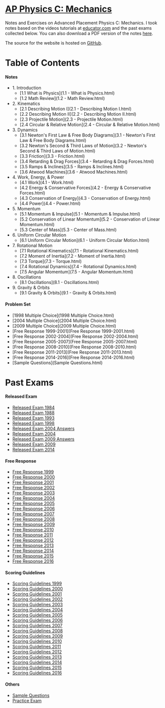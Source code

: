 # [AP Physics C: Mechanics](https://mech.shawnzhong.com)
Notes and Exercises on Advanced Placement Physics C: Mechanics. I took notes based on the videos tutorials at [educator.com](https://www.educator.com/physics/ap-physics-c-mechanics/fullerton/) and the past exams collected below. You can also download a PDF version of the notes  <a href="AP-Physics-C-Mechanics.pdf"  target="_blank" >here</a>.

The source for the website is hosted on [GitHub](https://github.com/ShawnZhong/AP-Physics-C-Mechanics). 

# Table of Contents

#### Notes

* 1\. Introduction
	* [1.1 What is Physics](1.1 - What is Physics.html)
	* [1.2 Math Review](1.2 - Math Review.html)
* 2\. Kinematics
	* [2.1 Describing Motion I](2.1 - Describing Motion I.html)
	* [2.2 Describing Motion II](2.2 - Describing Motion II.html)
	* [2.3 Projectile Motion](2.3 - Projectile Motion.html)
	* [2.4 Circular & Relative Motion](2.4 - Circular & Relative Motion.html)
* 3\. Dynamics
	* [3.1 Newton's First Law & Free Body Diagrams](3.1 - Newton's First Law & Free Body Diagrams.html)
	* [3.2 Newton's Second & Third Laws of Motion](3.2 - Newton's Second & Third Laws of Motion.html)
	* [3.3 Friction](3.3 - Friction.html)
	* [3.4 Retarding & Drag Forces](3.4 - Retarding & Drag Forces.html)
	* [3.5 Ramps & Inclines](3.5 - Ramps & Inclines.html)
	* [3.6 Atwood Machines](3.6 - Atwood Machines.html)
* 4\. Work, Energy, & Power
	* [4.1 Work](4.1 - Work.html)
	* [4.2 Energy & Conservative Forces](4.2 - Energy & Conservative Forces.html)
	* [4.3 Conservation of Energy](4.3 - Conservation of Energy.html)
	* [4.4 Power](4.4 - Power.html)
* 5\. Momentum
	* [5.1 Momentum & Impulse](5.1 - Momentum & Impulse.html)
	* [5.2 Conservation of Linear Momentum](5.2 - Conservation of Linear Momentum.html)
	* [5.3 Center of Mass](5.3 - Center of Mass.html)
* 6\. Uniform Circular Motion
	* [6.1 Uniform Circular Motion](6.1 - Uniform Circular Motion.html)
* 7\. Rotational Motion
	* [7.1 Rotational Kinematics](7.1 - Rotational Kinematics.html)
	* [7.2 Moment of Inertia](7.2 - Moment of Inertia.html)
	* [7.3 Torque](7.3 - Torque.html)
	* [7.4 Rotational Dynamics](7.4 - Rotational Dynamics.html)
	* [7.5 Angular Momentum](7.5 - Angular Momentum.html)
* 8\. Oscillations
	* [8.1 Oscillations](8.1 - Oscillations.html)
* 9\. Gravity & Orbits
	* [9.1 Gravity & Orbits](9.1 - Gravity & Orbits.html)

#### Problem Set

* [1998 Multiple Choice](1998 Multiple Choice.html)
* [2004 Multiple Choice](2004 Multiple Choice.html)
* [2009 Multiple Choice](2009 Multiple Choice.html)
* [Free Response 1999-2001](Free Response 1999-2001.html)
* [Free Response 2002-2004](Free Response 2002-2004.html)
* [Free Response 2005-2007](Free Response 2005-2007.html)
* [Free Response 2008-2010](Free Response 2008-2010.html)
* [Free Response 2011-2013](Free Response 2011-2013.html)
* [Free Response 2014-2016](Free Response 2014-2016.html)
* [Sample Questions](Sample Questions.html)


# Past Exams

#### Released Exam

* <a href="exams/Released Exam 1984.pdf" target="_blank">Released Exam 1984</a>
* <a href="exams/Released Exam 1988.pdf" target="_blank">Released Exam 1988</a>
* <a href="exams/Released Exam 1993.pdf" target="_blank">Released Exam 1993</a>
* <a href="exams/Released Exam 1998.pdf" target="_blank">Released Exam 1998</a>
* <a href="exams/Released Exam 2004 Answers.pdf" target="_blank">Released Exam 2004 Answers</a>
* <a href="exams/Released Exam 2004.pdf" target="_blank">Released Exam 2004</a>
* <a href="exams/Released Exam 2009 Answers.pdf" target="_blank">Released Exam 2009 Answers</a>
* <a href="exams/Released Exam 2009.pdf" target="_blank">Released Exam 2009</a>
* <a href="exams/Released Exam 2014.pdf" target="_blank">Released Exam 2014</a>

#### Free Response
* <a href="exams/Free Response 1999.pdf" target="_blank">Free Response 1999</a>
* <a href="exams/Free Response 2000.pdf" target="_blank">Free Response 2000</a>
* <a href="exams/Free Response 2001.pdf" target="_blank">Free Response 2001</a>
* <a href="exams/Free Response 2002.pdf" target="_blank">Free Response 2002</a>
* <a href="exams/Free Response 2003.pdf" target="_blank">Free Response 2003</a>
* <a href="exams/Free Response 2004.pdf" target="_blank">Free Response 2004</a>
* <a href="exams/Free Response 2005.pdf" target="_blank">Free Response 2005</a>
* <a href="exams/Free Response 2006.pdf" target="_blank">Free Response 2006</a>
* <a href="exams/Free Response 2007.pdf" target="_blank">Free Response 2007</a>
* <a href="exams/Free Response 2008.pdf" target="_blank">Free Response 2008</a>
* <a href="exams/Free Response 2009.pdf" target="_blank">Free Response 2009</a>
* <a href="exams/Free Response 2010.pdf" target="_blank">Free Response 2010</a>
* <a href="exams/Free Response 2011.pdf" target="_blank">Free Response 2011</a>
* <a href="exams/Free Response 2012.pdf" target="_blank">Free Response 2012</a>
* <a href="exams/Free Response 2013.pdf" target="_blank">Free Response 2013</a>
* <a href="exams/Free Response 2014.pdf" target="_blank">Free Response 2014</a>
* <a href="exams/Free Response 2015.pdf" target="_blank">Free Response 2015</a>
* <a href="exams/Free Response 2016.pdf" target="_blank">Free Response 2016</a>

#### Scoring Guidelines 
* <a href="exams/Scoring Guidelines 1999.pdf" target="_blank">Scoring Guidelines 1999</a>
* <a href="exams/Scoring Guidelines 2000.pdf" target="_blank">Scoring Guidelines 2000</a>
* <a href="exams/Scoring Guidelines 2001.pdf" target="_blank">Scoring Guidelines 2001</a>
* <a href="exams/Scoring Guidelines 2002.pdf" target="_blank">Scoring Guidelines 2002</a>
* <a href="exams/Scoring Guidelines 2003.pdf" target="_blank">Scoring Guidelines 2003</a>
* <a href="exams/Scoring Guidelines 2004.pdf" target="_blank">Scoring Guidelines 2004</a>
* <a href="exams/Scoring Guidelines 2005.pdf" target="_blank">Scoring Guidelines 2005</a>
* <a href="exams/Scoring Guidelines 2006.pdf" target="_blank">Scoring Guidelines 2006</a>
* <a href="exams/Scoring Guidelines 2007.pdf" target="_blank">Scoring Guidelines 2007</a>
* <a href="exams/Scoring Guidelines 2008.pdf" target="_blank">Scoring Guidelines 2008</a>
* <a href="exams/Scoring Guidelines 2009.pdf" target="_blank">Scoring Guidelines 2009</a>
* <a href="exams/Scoring Guidelines 2010.pdf" target="_blank">Scoring Guidelines 2010</a>
* <a href="exams/Scoring Guidelines 2011.pdf" target="_blank">Scoring Guidelines 2011</a>
* <a href="exams/Scoring Guidelines 2012.pdf" target="_blank">Scoring Guidelines 2012</a>
* <a href="exams/Scoring Guidelines 2013.pdf" target="_blank">Scoring Guidelines 2013</a>
* <a href="exams/Scoring Guidelines 2014.pdf" target="_blank">Scoring Guidelines 2014</a>
* <a href="exams/Scoring Guidelines 2015.pdf" target="_blank">Scoring Guidelines 2015</a>
* <a href="exams/Scoring Guidelines 2016.pdf" target="_blank">Scoring Guidelines 2016</a>

#### Others
* <a href="exams/Sample Questions.pdf" target="_blank">Sample Questions</a>
* <a href="exams/Practice Exam.pdf" target="_blank">Practice Exam</a>